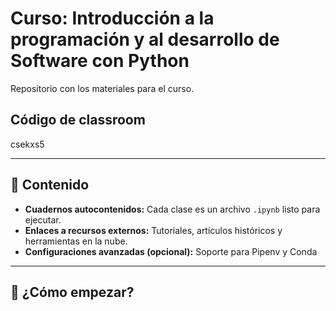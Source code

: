 # Curso: Introducción a la programación y al desarrollo de Software con Python
Repositorio con los materiales para el curso.

## Código de classroom 
csekxs5

---

## 🌟 Contenido

- **Cuadernos autocontenidos:** Cada clase es un archivo `.ipynb` listo para ejecutar.
- **Enlaces a recursos externos:** Tutoriales, artículos históricos y herramientas en la nube.
- **Configuraciones avanzadas (opcional):** Soporte para Pipenv y Conda
---

## 🚀 ¿Cómo empezar?


